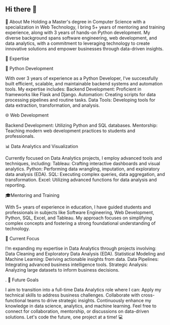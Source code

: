 ## Hi there 👋  

👋 About Me
Holding a Master's degree in Computer Science with a specialization in Web Technology, I bring 5+ years of mentoring and training experience, along with 3 years of hands-on Python development. My diverse background spans software engineering, web development, and data analytics, with a commitment to leveraging technology to create innovative solutions and empower businesses through data-driven insights.

🌟 Expertise

🔧 Python Development

With over 3 years of experience as a Python Developer, I’ve successfully built efficient, scalable, and maintainable backend systems and automation tools. My expertise includes:
Backend Development: Proficient in frameworks like Flask and Django.
Automation: Creating scripts for data processing pipelines and routine tasks.
Data Tools: Developing tools for data extraction, transformation, and analysis.

🌐 Web Development

Backend Development: Utilizing Python and SQL databases.
Mentorship: Teaching modern web development practices to students and professionals.

📊 Data Analytics and Visualization

Currently focused on Data Analytics projects, I employ advanced tools and techniques, including:
Tableau: Crafting interactive dashboards and visual analytics.
Python: Performing data wrangling, imputation, and exploratory data analysis (EDA).
SQL: Executing complex queries, data aggregation, and transformation.
Excel: Utilizing advanced functions for data analysis and reporting.

🎓Mentoring and Training

With 5+ years of experience in education, I have guided students and professionals in subjects like Software Engineering, Web Development, Python, SQL, Excel, and Tableau. My approach focuses on simplifying complex concepts and fostering a strong foundational understanding of technology.

🚀 Current Focus

I’m expanding my expertise in Data Analytics through projects involving:
Data Cleaning and Exploratory Data Analysis (EDA).
Statistical Modeling and Machine Learning: Deriving actionable insights from data.
Data Pipelines: Integrating advanced business intelligence tools.
Strategic Analysis: Analyzing large datasets to inform business decisions.

.
🎯 Future Goals

I aim to transition into a full-time Data Analytics role where I can:
Apply my technical skills to address business challenges.
Collaborate with cross-functional teams to drive strategic insights.
Continuously enhance my knowledge in data science, analytics, and machine learning.
Feel free to connect for collaboration, mentorship, or discussions on data-driven solutions. Let's code the future, one project at a time! 💻
